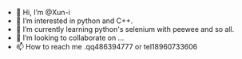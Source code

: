 - 👋 Hi, I’m @Xun-i
- 👀 I’m interested in python and C++.
- 🌱 I’m currently learning python's selenium with peewee and so all.
- 💞️ I’m looking to collaborate on ...
- 📫 How to reach me .qq486394777 or tel18960733606

<!---
Xun-i/Xun-i is a ✨ special ✨ repository because its `README.md` (this file) appears on your GitHub profile.
You can click the Preview link to take a look at your changes.
--->
